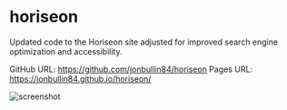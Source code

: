 # horiseon

Updated code to the Horiseon site adjusted for improved search engine optimization and accessibility.

GitHub URL: https://github.com/jonbullin84/horiseon
Pages URL: https://jonbullin84.github.io/horiseon/

![screenshot](https://user-images.githubusercontent.com/105215596/172648221-68bd8c1d-4632-42aa-8428-e1869b3c480d.jpeg)

